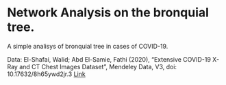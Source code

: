 # Network Analysis on the bronquial tree. 

A simple analisys of bronquial tree in cases of COVID-19.

Data: El-Shafai, Walid; Abd El-Samie, Fathi (2020), “Extensive COVID-19 X-Ray and CT Chest Images Dataset”, Mendeley Data, V3, doi: 10.17632/8h65ywd2jr.3 [Link](https://data.mendeley.com/datasets/8h65ywd2jr/2)
